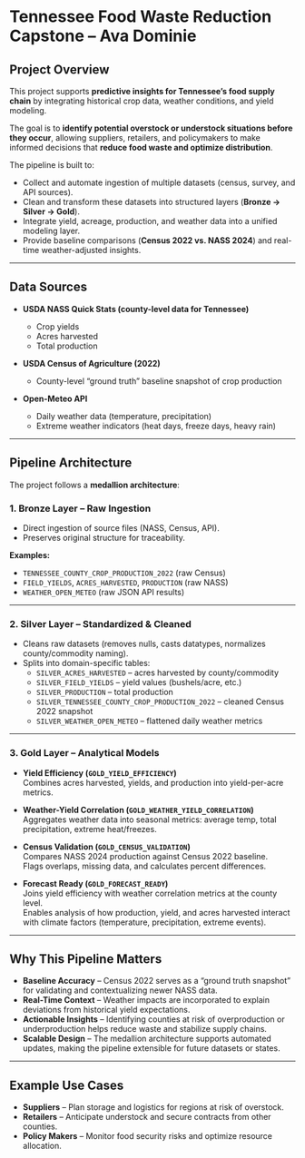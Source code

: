 # Tennessee Food Waste Reduction Capstone – Ava Dominie

## Project Overview  
This project supports **predictive insights for Tennessee’s food supply chain** by integrating historical crop data, weather conditions, and yield modeling.  

The goal is to **identify potential overstock or understock situations before they occur**, allowing suppliers, retailers, and policymakers to make informed decisions that **reduce food waste and optimize distribution**.  

The pipeline is built to:  
- Collect and automate ingestion of multiple datasets (census, survey, and API sources).  
- Clean and transform these datasets into structured layers (**Bronze → Silver → Gold**).  
- Integrate yield, acreage, production, and weather data into a unified modeling layer.  
- Provide baseline comparisons (**Census 2022 vs. NASS 2024**) and real-time weather-adjusted insights.  

---

## Data Sources  
- **USDA NASS Quick Stats (county-level data for Tennessee)**  
  - Crop yields  
  - Acres harvested  
  - Total production  

- **USDA Census of Agriculture (2022)**  
  - County-level “ground truth” baseline snapshot of crop production  

- **Open-Meteo API**  
  - Daily weather data (temperature, precipitation)  
  - Extreme weather indicators (heat days, freeze days, heavy rain)  

---

## Pipeline Architecture  

The project follows a **medallion architecture**:  

### 1. Bronze Layer – Raw Ingestion  
- Direct ingestion of source files (NASS, Census, API).  
- Preserves original structure for traceability.  

**Examples:**  
- `TENNESSEE_COUNTY_CROP_PRODUCTION_2022` (raw Census)  
- `FIELD_YIELDS`, `ACRES_HARVESTED`, `PRODUCTION` (raw NASS)  
- `WEATHER_OPEN_METEO` (raw JSON API results)  

---

### 2. Silver Layer – Standardized & Cleaned  
- Cleans raw datasets (removes nulls, casts datatypes, normalizes county/commodity naming).  
- Splits into domain-specific tables:  
  - `SILVER_ACRES_HARVESTED` – acres harvested by county/commodity  
  - `SILVER_FIELD_YIELDS` – yield values (bushels/acre, etc.)  
  - `SILVER_PRODUCTION` – total production  
  - `SILVER_TENNESSEE_COUNTY_CROP_PRODUCTION_2022` – cleaned Census 2022 snapshot  
  - `SILVER_WEATHER_OPEN_METEO` – flattened daily weather metrics  

---

### 3. Gold Layer – Analytical Models  
- **Yield Efficiency (`GOLD_YIELD_EFFICIENCY`)**  
  Combines acres harvested, yields, and production into yield-per-acre metrics.  

- **Weather-Yield Correlation (`GOLD_WEATHER_YIELD_CORRELATION`)**  
  Aggregates weather data into seasonal metrics: average temp, total precipitation, extreme heat/freezes.  

- **Census Validation (`GOLD_CENSUS_VALIDATION`)**  
  Compares NASS 2024 production against Census 2022 baseline.  
  Flags overlaps, missing data, and calculates percent differences.  

- **Forecast Ready (`GOLD_FORECAST_READY`)**  
  Joins yield efficiency with weather correlation metrics at the county level.  
  Enables analysis of how production, yield, and acres harvested interact with climate factors (temperature, precipitation, extreme events).  
---

## Why This Pipeline Matters  
- **Baseline Accuracy** – Census 2022 serves as a “ground truth snapshot” for validating and contextualizing newer NASS data.  
- **Real-Time Context** – Weather impacts are incorporated to explain deviations from historical yield expectations.  
- **Actionable Insights** – Identifying counties at risk of overproduction or underproduction helps reduce waste and stabilize supply chains.  
- **Scalable Design** – The medallion architecture supports automated updates, making the pipeline extensible for future datasets or states.  

---

## Example Use Cases  
- **Suppliers** – Plan storage and logistics for regions at risk of overstock.  
- **Retailers** – Anticipate understock and secure contracts from other counties.  
- **Policy Makers** – Monitor food security risks and optimize resource allocation.  
